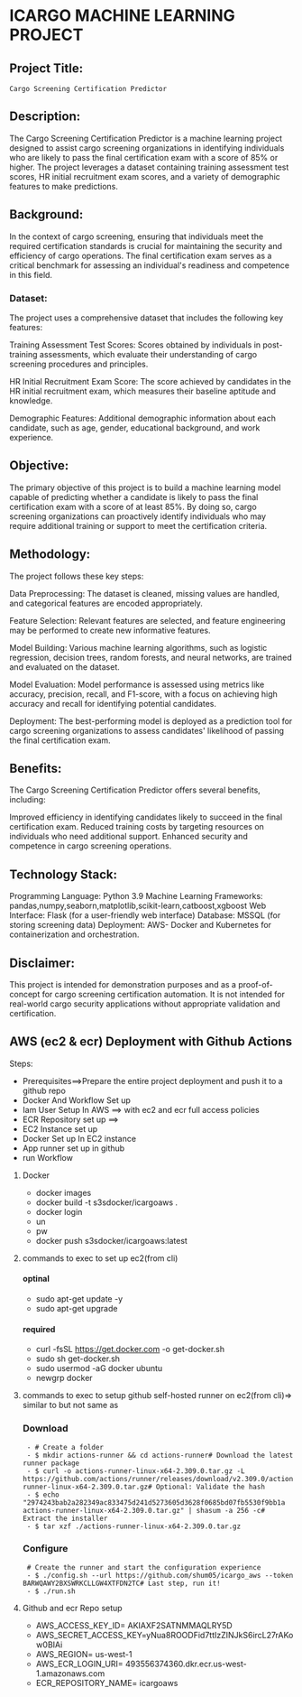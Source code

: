 # ICARGO MACHINE LEARNING PROJECT
## Project Title: 
    Cargo Screening Certification Predictor
## Description:
The Cargo Screening Certification Predictor is a machine learning project designed to assist cargo screening organizations in identifying individuals who are likely to pass the final certification exam with a score of 85% or higher. The project leverages a dataset containing training assessment test scores, HR initial recruitment exam scores, and a variety of demographic features to make predictions.

## Background:
In the context of cargo screening, ensuring that individuals meet the required certification standards is crucial for maintaining the security and efficiency of cargo operations. The final certification exam serves as a critical benchmark for assessing an individual's readiness and competence in this field.
### Dataset:
 The project uses a comprehensive dataset that includes the following key features:

Training Assessment Test Scores: Scores obtained by individuals in post-training assessments, which evaluate their understanding of cargo screening procedures and principles.

HR Initial Recruitment Exam Score: The score achieved by candidates in the HR initial recruitment exam, which measures their baseline aptitude and knowledge.

Demographic Features: Additional demographic information about each candidate, such as age, gender, educational background, and work experience.
## Objective:
The primary objective of this project is to build a machine learning model capable of predicting whether a candidate is likely to pass the final certification exam with a score of at least 85%. By doing so, cargo screening organizations can proactively identify individuals who may require additional training or support to meet the certification criteria.
## Methodology:
 The project follows these key steps:

Data Preprocessing: The dataset is cleaned, missing values are handled, and categorical features are encoded appropriately.

Feature Selection: Relevant features are selected, and feature engineering may be performed to create new informative features.

Model Building: Various machine learning algorithms, such as logistic regression, decision trees, random forests, and neural networks, are trained and evaluated on the dataset.

Model Evaluation: Model performance is assessed using metrics like accuracy, precision, recall, and F1-score, with a focus on achieving high accuracy and recall for identifying potential candidates.

Deployment: The best-performing model is deployed as a prediction tool for cargo screening organizations to assess candidates' likelihood of passing the final certification exam.
## Benefits:

The Cargo Screening Certification Predictor offers several benefits, including:

Improved efficiency in identifying candidates likely to succeed in the final certification exam.
Reduced training costs by targeting resources on individuals who need additional support.
Enhanced security and competence in cargo screening operations.

## Technology Stack:

Programming Language:
     Python 3.9
Machine Learning Frameworks:
     pandas,numpy,seaborn,matplotlib,scikit-learn,catboost,xgboost
Web Interface: 
    Flask (for a user-friendly web interface)
Database: 
    MSSQL (for storing screening data)
Deployment:
    AWS- Docker and Kubernetes for containerization and orchestration.
 

## Disclaimer:
This project is intended for demonstration purposes and as a proof-of-concept for cargo screening certification automation. It is not intended for real-world cargo security applications without appropriate validation and certification.

## AWS (ec2 & ecr) Deployment with Github Actions
Steps:
 - Prerequisites==>Prepare the entire project deployment and push it to a github repo
 - Docker And Workflow Set up
 - Iam User Setup In AWS ==> with ec2 and ecr full access policies
 - ECR Repository set up ==> 
-  EC2 Instance set up
 - Docker Set up In EC2 instance
 - App runner set up in github
 - run Workflow

1. Docker
	- docker images
	- docker build -t s3sdocker/icargoaws .
	- docker login
	- un
	- pw
	- docker push s3sdocker/icargoaws:latest

2. commands to exec to set up ec2(from cli)
	#### optinal
	- sudo apt-get update -y
	- sudo apt-get upgrade
	#### required
	- curl -fsSL https://get.docker.com -o get-docker.sh
	- sudo sh get-docker.sh
	- sudo usermod -aG docker ubuntu
	- newgrp docker
3. commands to exec to setup github self-hosted runner on ec2(from cli)=> similar to but not same as
	### Download
		- # Create a folder
		- $ mkdir actions-runner && cd actions-runner# Download the latest runner package
		- $ curl -o actions-runner-linux-x64-2.309.0.tar.gz -L https://github.com/actions/runner/releases/download/v2.309.0/actions-runner-linux-x64-2.309.0.tar.gz# Optional: Validate the hash
		- $ echo "2974243bab2a282349ac833475d241d5273605d3628f0685bd07fb5530f9bb1a  actions-runner-linux-x64-2.309.0.tar.gz" | shasum -a 256 -c# Extract the installer
		- $ tar xzf ./actions-runner-linux-x64-2.309.0.tar.gz
	### Configure
		# Create the runner and start the configuration experience
		- $ ./config.sh --url https://github.com/shum05/icargo_aws --token BARWQAWY2BXSWRKCLLGW4XTFDN2TC# Last step, run it!
		- $ ./run.sh
4. Github and ecr Repo setup
	- AWS_ACCESS_KEY_ID= AKIAXF2SATNMMAQLRY5D
	- AWS_SECRET_ACCESS_KEY=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
	- AWS_REGION= us-west-1
	- AWS_ECR_LOGIN_URI= 493556374360.dkr.ecr.us-west-1.amazonaws.com
	- ECR_REPOSITORY_NAME= icargoaws
